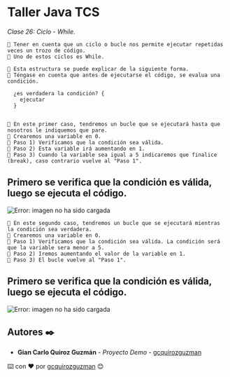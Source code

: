 # Taller Java TCS

_Clase 26: Ciclo - While._

```
📢 Tener en cuenta que un ciclo o bucle nos permite ejecutar repetidas veces un trozo de código.
📢 Uno de estos ciclos es While.
```

```
📢 Esta estructura se puede explicar de la siguiente forma.
📢 Téngase en cuenta que antes de ejecutarse el código, se evalua una condición.

  ¿es verdadera la condición? {
    ejecutar
  }
  
```

```
📢 En este primer caso, tendremos un bucle que se ejecutará hasta que nosotros le indiquemos que pare.
📢 Crearemos una variable en 0. 
📢 Paso 1) Verificamos que la condición sea válida.
📢 Paso 2) Esta variable irá aumentando en 1. 
📢 Paso 3) Cuando la variable sea igual a 5 indicaremos que finalice (break), caso contrario vuelve al "Paso 1".
```

## Primero se verifica que la condición es válida, luego se ejecuta el código.

![Error: imagen no ha sido cargada](https://github.com/gcquirozguzman/java-tcs-202001/blob/Clase-26/imagenes/pagina_26_1.png)

```
📢 En este segundo caso, tendremos un bucle que se ejecutará mientras la condición sea verdadera.
📢 Crearemos una variable en 0. 
📢 Paso 1) Verificamos que la condición sea válida. La condición será que la variable sera menor a 5.
📢 Paso 2) Iremos aumentando el valor de la variable en 1.
📢 Paso 3) El bucle vuelve al "Paso 1".
```

## Primero se verifica que la condición es válida, luego se ejecuta el código.

![Error: imagen no ha sido cargada](https://github.com/gcquirozguzman/java-tcs-202001/blob/Clase-26/imagenes/pagina_26_2.png)

## Autores ✒️

* **Gian Carlo Quiroz Guzmán** - *Proyecto Demo* - [gcquirozguzman](https://github.com/gcquirozguzman)



⌨️ con ❤️ por [gcquirozguzman](https://github.com/gcquirozguzman) 😊
